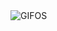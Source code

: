 <picture>
    <source media="(prefers-color-scheme: dark)" srcset="./totoro-transparent.gif">
    <source media="(prefers-color-scheme: light)" srcset="/totoro-transparent.gif">
    <img alt="GIFOS" src="output.gif">
</picture>
